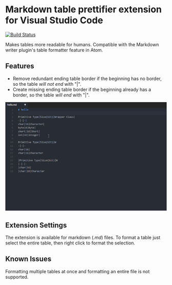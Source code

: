 # Markdown table prettifier extension for Visual Studio Code

[![Build Status](https://travis-ci.org/darkriszty/MarkdownTablePrettify-VSCodeExt.svg?branch=master)](https://travis-ci.org/darkriszty/MarkdownTablePrettify-VSCodeExt)

Makes tables more readable for humans. Compatible with the Markdown writer plugin's table formatter feature in Atom.

## Features

- Remove redundant ending table border if the beginning has no border, so the table _will not end_ with "|".
- Create missing ending table border if the beginning already has a border, so the table _will end_ with "|".

![feature X](assets/animation.gif)

## Extension Settings

The extension is available for markdown (_.md_) files. To format a table just select the entire table, then right click to format the selection.

## Known Issues

Formatting multiple tables at once and formatting an entire file is not supported.